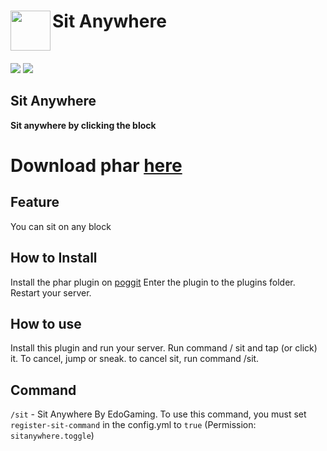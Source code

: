 <h1>Sit Anywhere<img src="https://github.com/EdoGaming28/SitAnywhere/blob/main/logo.png" height="64" width="64" align="left" alt=""></h1><br>

[![](https://poggit.pmmp.io/shield.state/SitAnywhere)](https://poggit.pmmp.io/p/SitAnywhere)
<a href="https://poggit.pmmp.io/p/SitAnywhere"><img src="https://poggit.pmmp.io/shield.state/SitAnywhere"></a>

## Sit Anywhere
**Sit anywhere by clicking the block**

# Download phar [here](https://poggit.pmmp.io/ci/EdoGaming28/SitAnywhere)

## Feature
You can sit on any block

## How to Install
Install the phar plugin on [poggit](https://poggit.pmmp.io/ci/EdoGaming28/SitAnywhere)
Enter the plugin to the plugins folder. Restart your server.

## How to use
Install this plugin and run your server.
Run command / sit and tap (or click) it.
To cancel, jump or sneak. to cancel sit, run command /sit.

## Command
`/sit` - Sit Anywhere By EdoGaming. To use this command, you must set `register-sit-command` in the config.yml to `true` (Permission: `sitanywhere.toggle`)
